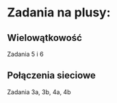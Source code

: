 # Zadania na plusy:
## Wielowątkowość
 Zadania 5 i 6
## Połączenia sieciowe
 Zadania 3a, 3b, 4a, 4b

